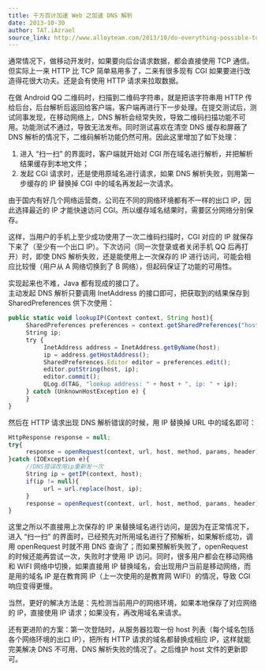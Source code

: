 ```yaml
---
title: 千方百计加速 Web 之加速 DNS 解析
date: 2013-10-30
author: TAT.iAzrael
source_link: http://www.alloyteam.com/2013/10/do-everything-possible-to-speed-up-dns-resolution-speed-web/
---
```


通常情况下，做移动开发时，如果要向后台请求数据，都会直接使用 TCP 通信。但实际上一来 HTTP 比 TCP 简单易用多了，二来有很多现有 CGI 如果要进行改造得花很大功夫。还是会有使用 HTTP 请求来拉取数据。

在做 Android QQ 二维码时，扫描到二维码字符串，就是把该字符串用 HTTP 传给后台，后台解析后返回给客户端，客户端再进行下一步处理。在提交测试后，测试同事发现，在移动网络上，DNS 解析会经常失败，导致二维码扫描功能不可用。功能测试不通过，导致无法发布。同时测试喜欢在清空 DNS 缓存和屏蔽了 DNS 解析的情况下，二维码解析功能仍然可用。因此这里增加了如下处理：  
1. 进入 “扫一扫” 的界面时，客户端就开始对 CGI 所在域名进行解析，并把解析结果缓存到本地文件；  
2. 发起 CGI 请求时，还是使用原域名进行请求，如果 DNS 解析失败，则用第一步缓存的 IP 替换掉 CGI 中的域名再发起一次请求。

由于国内有好几个网络运营商，公司在不同的网络环境都有不一样的出口 IP，因此选择最近的 IP 才能快速访问 CGI。所以缓存域名结果时，需要区分网络分别保存。

这样，当用户的手机上至少成功使用了一次二维码扫描时，CGI 对应的 IP 就保存下来了（至少有一个出口 IP）。下次访问（同一次登录或者关闭手机 QQ 后再打开）时，即使 DNS 解析失败，还是能使用上一次保存的 IP 进行访问，可能会相应比较慢（用户从 A 网络切换到了 B 网络），但起码保证了功能的可用性。

实现起来也不难，Java 都有现成的接口了。  
主动发起 DNS 解析只要调用 InetAddress 的接口即可，把获取到的结果保存到 SharedPreferences 供下次使用：

```javascript
public static void lookupIP(Context context, String host){
     SharedPreferences preferences = context.getSharedPreferences("host", 0);
     String ip;
     try {
          InetAddress address = InetAddress.getByName(host);
          ip = address.getHostAddress();
          SharedPreferences.Editor editor = preferences.edit();
          editor.putString(host, ip);
          editor.commit();
          QLog.d(TAG, "lookup address: " + host + ", ip: " + ip);
     } catch (UnknownHostException e) {
     }
}
```

然后在 HTTP 请求出现 DNS 解析错误的时候，用 IP 替换掉 URL 中的域名即可：

```javascript
HttpResponse response = null;
try{
     response = openRequest(context, url, host, method, params, header);
}catch (IOException e){
     //DNS错误改用ip重新发一次
     String ip = getIP(context, host);
     if(ip != null){
          url = url.replace(host, ip);
     }
     response = openRequest(context, url, host, method, params, header);
}
```

这里之所以不直接用上次保存的 IP 来替换域名进行访问，是因为在正常情况下，进入 “扫一扫” 的界面时，已经预先对所用域名进行了预解析，如果解析成功，调用 openRequest 时就不用 DNS 查询了；而如果预解析失败了，openRequest 的时候还能再尝试一次，失败时才使用 IP 访问。同时，很多用户都会在移动网络和 WIFI 网络中切换，如果直接用 IP 替换域名，会出现用户当前是移动网络，而是用的域名 IP 是在教育网 IP（上一次使用的是教育网 WIFI）的情况，导致 CGI 响应变得更慢。

当然，更好的解决方法是：先检测当前用户的网络环境，如果本地保存了对应网络的 IP，直接使用 IP 请求；如果没有，再改用域名来请求。

还有更进阶的方案：第一次登陆时，从服务器拉取一份 host 列表（每个域名包括各个网络环境的出口 IP），把所有 HTTP 请求的域名都替换成相应 IP，这样就能完美解决 DNS 不可用、DNS 解析失败的情况了。之后维护 host 文件的更新即可。